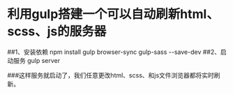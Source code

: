 利用gulp搭建一个可以自动刷新html、scss、js的服务器
============================================

##1、安装依赖
npm install gulp browser-sync gulp-sass --save-dev 
##2、启动服务
gulp server 

###这样服务就启动了，我们任意更改html、scss、和js文件浏览器都将实时刷新。